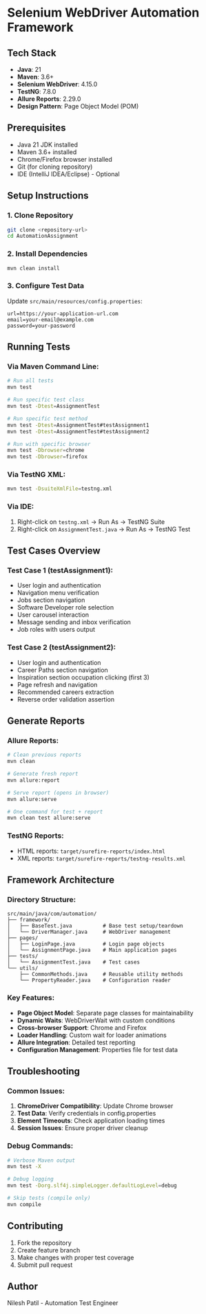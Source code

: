 # Selenium WebDriver Automation Framework

## Tech Stack
- **Java**: 21
- **Maven**: 3.6+
- **Selenium WebDriver**: 4.15.0
- **TestNG**: 7.8.0
- **Allure Reports**: 2.29.0
- **Design Pattern**: Page Object Model (POM)

## Prerequisites
- Java 21 JDK installed
- Maven 3.6+ installed
- Chrome/Firefox browser installed
- Git (for cloning repository)
- IDE (IntelliJ IDEA/Eclipse) - Optional

## Setup Instructions

### 1. Clone Repository
```bash
git clone <repository-url>
cd AutomationAssignment
```

### 2. Install Dependencies
```bash
mvn clean install
```

### 3. Configure Test Data
Update `src/main/resources/config.properties`:
```properties
url=https://your-application-url.com
email=your-email@example.com
password=your-password
```

## Running Tests

### Via Maven Command Line:
```bash
# Run all tests
mvn test

# Run specific test class
mvn test -Dtest=AssignmentTest

# Run specific test method
mvn test -Dtest=AssignmentTest#testAssignment1
mvn test -Dtest=AssignmentTest#testAssignment2

# Run with specific browser
mvn test -Dbrowser=chrome
mvn test -Dbrowser=firefox
```

### Via TestNG XML:
```bash
mvn test -DsuiteXmlFile=testng.xml
```

### Via IDE:
1. Right-click on `testng.xml` → Run As → TestNG Suite
2. Right-click on `AssignmentTest.java` → Run As → TestNG Test

## Test Cases Overview

### Test Case 1 (testAssignment1):
- User login and authentication
- Navigation menu verification
- Jobs section navigation
- Software Developer role selection
- User carousel interaction
- Message sending and inbox verification
- Job roles with users output

### Test Case 2 (testAssignment2):
- User login and authentication
- Career Paths section navigation
- Inspiration section occupation clicking (first 3)
- Page refresh and navigation
- Recommended careers extraction
- Reverse order validation assertion

## Generate Reports

### Allure Reports:
```bash
# Clean previous reports
mvn clean

# Generate fresh report
mvn allure:report

# Serve report (opens in browser)
mvn allure:serve

# One command for test + report
mvn clean test allure:serve
```

### TestNG Reports:
- HTML reports: `target/surefire-reports/index.html`
- XML reports: `target/surefire-reports/testng-results.xml`

## Framework Architecture

### Directory Structure:
```
src/main/java/com/automation/
├── framework/
│   ├── BaseTest.java          # Base test setup/teardown
│   └── DriverManager.java     # WebDriver management
├── pages/
│   ├── LoginPage.java         # Login page objects
│   └── AssignmentPage.java    # Main application pages
├── tests/
│   └── AssignmentTest.java    # Test cases
└── utils/
    ├── CommonMethods.java     # Reusable utility methods
    └── PropertyReader.java    # Configuration reader
```

### Key Features:
- **Page Object Model**: Separate page classes for maintainability
- **Dynamic Waits**: WebDriverWait with custom conditions
- **Cross-browser Support**: Chrome and Firefox
- **Loader Handling**: Custom wait for loader animations
- **Allure Integration**: Detailed test reporting
- **Configuration Management**: Properties file for test data

## Troubleshooting

### Common Issues:
1. **ChromeDriver Compatibility**: Update Chrome browser
2. **Test Data**: Verify credentials in config.properties
3. **Element Timeouts**: Check application loading times
4. **Session Issues**: Ensure proper driver cleanup

### Debug Commands:
```bash
# Verbose Maven output
mvn test -X

# Debug logging
mvn test -Dorg.slf4j.simpleLogger.defaultLogLevel=debug

# Skip tests (compile only)
mvn compile
```

## Contributing
1. Fork the repository
2. Create feature branch
3. Make changes with proper test coverage
4. Submit pull request

## Author
Nilesh Patil - Automation Test Engineer